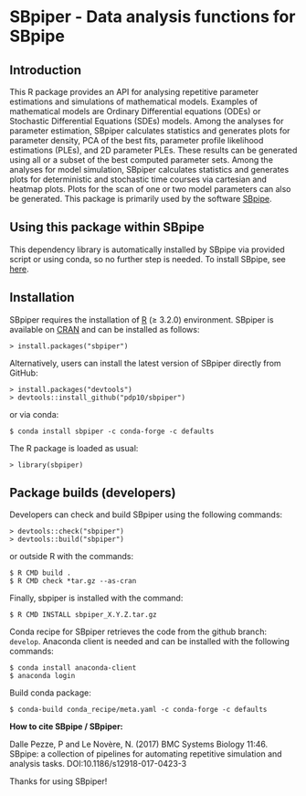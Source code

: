 # SBpiper - Data analysis functions for SBpipe

## Introduction
This R package provides an API for analysing repetitive parameter estimations and simulations of mathematical models. Examples of mathematical models are Ordinary Differential equations (ODEs) or Stochastic Differential Equations (SDEs) models. Among the analyses for parameter estimation, SBpiper calculates statistics and generates plots for parameter density, PCA of the best fits, parameter profile likelihood estimations (PLEs), and 2D parameter PLEs. These results can be generated using all or a subset of the best computed parameter sets. Among the analyses for model simulation, SBpiper calculates statistics and generates plots for deterministic and stochastic time courses via cartesian and heatmap plots. Plots for the scan of one or two model parameters can also be generated. This package is primarily used by the software [SBpipe](https://pdp10.github.io/sbpipe).


## Using this package within SBpipe
This dependency library is automatically installed by SBpipe via provided script or using conda, so no further step is needed. To install SBpipe, see [here](http://sbpipe.readthedocs.io/en/latest/index.html). 


## Installation
SBpiper requires the installation of [R](https://www.r-project.org/) (≥ 3.2.0) environment. 
SBpiper is available on [CRAN](https://cran.r-project.org/package=sbpiper) and can be installed as follows: 
```
> install.packages("sbpiper")
```

Alternatively, users can install the latest version of SBpiper directly from GitHub:
```
> install.packages("devtools")
> devtools::install_github("pdp10/sbpiper")
```

or via conda:
```
$ conda install sbpiper -c conda-forge -c defaults
```

The R package is loaded as usual:
```
> library(sbpiper)
```

## Package builds (developers)
Developers can check and build SBpiper using the following commands: 
```
> devtools::check("sbpiper")
> devtools::build("sbpiper")
```

or outside R with the commands:
```
$ R CMD build .
$ R CMD check *tar.gz --as-cran
```

Finally, sbpiper is installed with the command: 
```
$ R CMD INSTALL sbpiper_X.Y.Z.tar.gz
```

Conda recipe for SBpiper retrieves the code from the github branch: `develop`. 
Anaconda client is needed and can be installed with the following commands:
```
$ conda install anaconda-client
$ anaconda login
```
Build conda package:
```
$ conda-build conda_recipe/meta.yaml -c conda-forge -c defaults
```


**How to cite SBpipe / SBpiper:**

Dalle Pezze, P and Le Novère, N. (2017) BMC Systems Biology 11:46. SBpipe: a collection of pipelines for automating repetitive simulation and analysis tasks. DOI:10.1186/s12918-017-0423-3

Thanks for using SBpiper!
